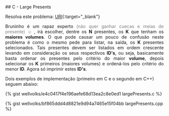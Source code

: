 <div id="large">
 
 </div>
## C - Large Presents

Resolva este problema:
[URI][uri-2720]{:target="_blank"}


<p align="justify">
Bruninho é um rapaz experto <font color="gray"> (não quer ganhar cuecas e meias de presente)  &#9786; </font>, irá escolher, dentre os <b>N</b> presentes, os <b>K</b> que tenham os <b>maiores volumes</b>. O que pode causar um pouco de confusão neste problema é como o mesmo pede para listar, na saída, os <b>K</b> presentes selecionados. Tais presentes devem ser listados em ordem crescente levando em consideração os seus respectivos <b>ID's</b>, ou seja, basicamente basta ordenar os presentes pelo critério do maior <b>volume</b>, depois selecionar os <b>K</b> primeiros (maiores volumes) e ordená-los pelo critério do menor <b>ID</b>. Agora só imprimir estes <b>ID's</b>.
</p>

Dois exemplos de implementação (primeiro em C e o segundo em C++) seguem abaixo:

{% gist wellvolks/e4c0417f4e196aefe68d13ea2c8e0ed1 largePresents.c %}

{% gist wellvolks/bf865ddd4d8821e9d94a7465e15f04bb largePresents.cpp %}

[uri-2720]:		https://www.urionlinejudge.com.br/judge/pt/problems/view/2720
